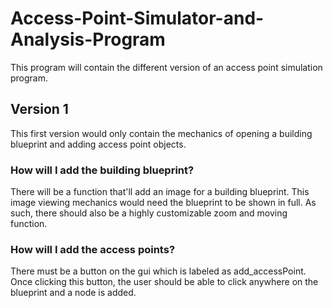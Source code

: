 # Access-Point-Simulator-and-Analysis-Program
This program will contain the different version of an access point simulation program. 

## Version 1
This first version would only contain the mechanics of opening a building blueprint and adding access point objects. 

### How will I add the building blueprint?
There will be a function that'll add an image for a building blueprint. This image viewing mechanics would need the blueprint to be shown in full. As such, there should also be a highly customizable zoom and moving function.

### How will I add the access points?
There must be a button on the gui which is labeled as add_accessPoint. Once clicking this button, the user should be able to click anywhere on the blueprint and a node is added.

